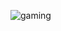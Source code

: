 ![gaming](https://github-readme-stats.vercel.app/api/top-langs/?username=mouthless-stoat&layout=compact&theme=github_dark&langs_count=20)
